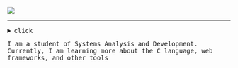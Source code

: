 ![](https://readme-typing-svg.demolab.com?font=Fira+Code&pause=1000&color=EDEDED&random=false&width=435&lines=Hello,+my+name+is+Guilherme!)
 <hr>

<details><summary><samp>click</samp></summary>
  
```rust
public class Main {
    public static void main(String[] args) {
        System.out.println("Welcome!");
    }
}

```
<br>

![Top Langs](https://github-readme-stats.vercel.app/api/top-langs/?uguisousa=anuraghazra&layout=compact)

</details>

<samp>I am a student of Systems Analysis and Development. Currently, I am learning more about the C language, web frameworks, and other tools</samp>
